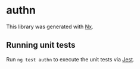 # authn

This library was generated with [Nx](https://nx.dev).

## Running unit tests

Run `ng test authn` to execute the unit tests via [Jest](https://jestjs.io).
